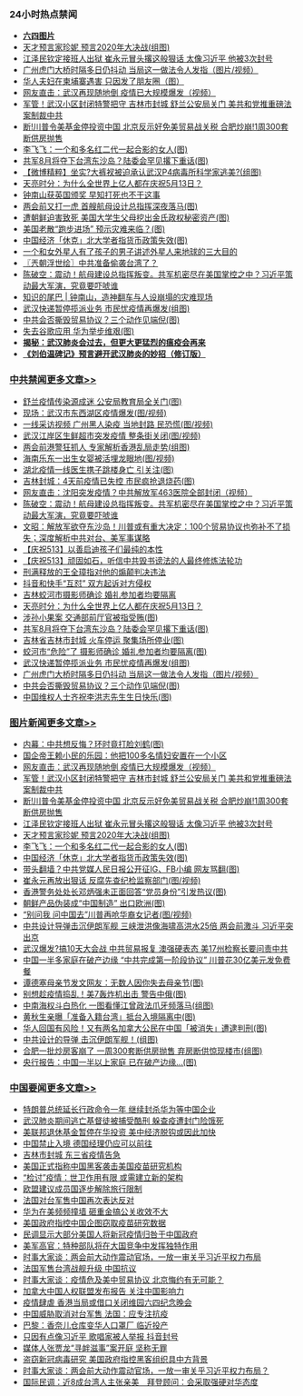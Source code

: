 <div class="catlist">
<h3>24小时热点禁闻</h3>
<ul>
<li><b><a href="64photo" target="_blank">六四图片</a></b></li>
<li><a href="https://github.com/fqnews/bnews/blob/master/topimagenews/20200513/1327828.md">天才预言家珍妮 预言2020年大决战(组图)</a></li>
<li><a href="https://github.com/fqnews/bnews/blob/master/topimagenews/20200513/1327898.md">江泽民钦定接班人出狱 崔永元冒头撂这般狠话 太像习近平 他被3次封号</a></li>
<li><a href="https://github.com/fqnews/bnews/blob/master/cbnews/20200513/1327871.md">广州虎门大桥时隔多日仍抖动 当局这一做法令人发指（图片/视频）</a></li>
<li><a href="https://github.com/fqnews/bnews/blob/master/cnnews/20200513/1327788.md">华人夫妇在柬埔寨遇害 只因发了朋友圈（图）</a></li>
<li><a href="https://github.com/fqnews/bnews/blob/master/topimagenews/20200514/1328137.md">网友直击：武汉再现随地倒 疫情已大规模爆发（视频）</a></li>
<li><a href="https://github.com/fqnews/bnews/blob/master/topimagenews/20200513/1327979.md">军管！武汉小区封闭特警把守 吉林市封城 舒兰公安局关门 美共和党推重磅法案制裁中共</a></li>
<li><a href="https://github.com/fqnews/bnews/blob/master/topimagenews/20200513/1327913.md">断!川普令美基金停投资中国 北京反示好免美贸易战关税 合肥炒崩!1周300套断供房抛售</a></li>
<li><a href="https://github.com/fqnews/bnews/blob/master/topimagenews/20200513/1327800.md">李飞飞：一个和多名红二代一起合影的女人(图)</a></li>
<li><a href="https://github.com/fqnews/bnews/blob/master/cbnews/20200513/1327892.md">共军8月将夺下台湾东沙岛？陆委会罕见撂下重话(图)</a></li>
<li><a href="https://github.com/fqnews/bnews/blob/master/comments/20200513/1327990.md">【微博精粹】坐实?大裤衩被迫承认武汉P4病毒所科学家逃美?(组图)</a></li>
<li><a href="https://github.com/fqnews/bnews/blob/master/cbnews/20200513/1327928.md">天亮时分：为什么全世界上亿人都在庆祝5月13日？ </a></li>
<li><a href="https://github.com/fqnews/bnews/blob/master/comments/20200513/1328041.md">钟南山获英国颁奖 早知打死也不干这事</a></li>
<li><a href="https://github.com/fqnews/bnews/blob/master/cbnews/20200513/1327790.md">两会前又打一虎 首艘航母设计总指挥深夜落马(图)</a></li>
<li><a href="https://github.com/fqnews/bnews/blob/master/cnnews/20200513/1327904.md">遭朝鲜迫害致死 美国大学生父母挖出金氏政权秘密资产(图)</a></li>
<li><a href="https://github.com/fqnews/bnews/blob/master/cnnews/20200514/1328079.md">美国老散“跑步进场” 预示灾难来临？(图)</a></li>
<li><a href="https://github.com/fqnews/bnews/blob/master/topimagenews/20200513/1327799.md">中国经济「休克」北大学者指货币政策失效(图)</a></li>
<li><a href="https://github.com/fqnews/bnews/blob/master/comments/20200514/1328098.md">一个和女外星人有了孩子的男子讲述外星人来地球的三大目的</a></li>
<li><a href="https://github.com/fqnews/bnews/blob/master/ssgc/20200514/1328133.md">〖兲朝浮世绘〗中共准备偷袭台湾了？</a></li>
<li><a href="https://github.com/fqnews/bnews/blob/master/cbnews/20200514/1328193.md">陈破空：震动！航母建设总指挥叛变。共军机密尽在美国掌控之中？习近平策动最大军演，究竟要吓唬谁 </a></li>
<li><a href="https://github.com/fqnews/bnews/blob/master/baitai/20200514/1328128.md">知识的尾巴 &#124; 钟南山，造神翻车与人设崩塌的灾难现场</a></li>
<li><a href="https://github.com/fqnews/bnews/blob/master/cbnews/20200513/1327872.md">武汉快递暂停揽派业务 市民忧疫情再爆发(组图)</a></li>
<li><a href="https://github.com/fqnews/bnews/blob/master/cbnews/20200513/1327844.md">中共会否撕毁贸易协议？三个动作见端倪(图)</a></li>
<li><a href="https://github.com/fqnews/bnews/blob/master/cnnews/20200513/1327810.md">失去谷歌应用 华为举步维艰(图)</a></li>
<li><b><a href="https://github.com/fqnews/bnews/blob/master/comments/20200211/1275071.md" target="_blank">揭秘：武汉肺炎会过去，但更大更猛烈的瘟疫会再来</a></b></li>
<li><b><a href="https://github.com/fqnews/bnews/blob/master/comments/20200207/1272816.md" target="_blank">《刘伯温碑记》预言避开武汉肺炎的妙招（修订版）</a></b></li>
</ul>
</div>

<div class="catlist">
<h3><a href="https://github.com/fqnews/bnews/blob/master/cbnews/" target="_blank">中共禁闻</a><span><a href="https://github.com/fqnews/bnews/blob/master/cbnews/" target="_blank" rel="nofollow">更多文章>></a></span></h3>
<ul>
<li><a href="https://github.com/fqnews/bnews/blob/master/cbnews/20200514/1328314.md" target="_blank">舒兰疫情传染源成迷 公安局教育局全关门(图)</a></li>
<li><a href="https://github.com/fqnews/bnews/blob/master/cbnews/20200514/1328313.md" target="_blank">现场：武汉市东西湖区疫情爆发(图/视频)</a></li>
<li><a href="https://github.com/fqnews/bnews/blob/master/cbnews/20200514/1328297.md" target="_blank">一线采访视频 广州黑人染疫 当地封路 民恐慌(图/视频)</a></li>
<li><a href="https://github.com/fqnews/bnews/blob/master/cbnews/20200514/1328283.md" target="_blank">武汉江岸区生鲜超市突发疫情 整条街关闭(图/视频)</a></li>
<li><a href="https://github.com/fqnews/bnews/blob/master/cbnews/20200514/1328255.md" target="_blank">两会前港警狂抓人 专家解析香港乱局走势(组图)</a></li>
<li><a href="https://github.com/fqnews/bnews/blob/master/cbnews/20200514/1328254.md" target="_blank">海南乐东一出生女婴被活埋龙眼地(图/视频)</a></li>
<li><a href="https://github.com/fqnews/bnews/blob/master/cbnews/20200514/1328234.md" target="_blank">湖北疫情一线医生携子跳楼身亡 引关注(图)</a></li>
<li><a href="https://github.com/fqnews/bnews/blob/master/cbnews/20200514/1328223.md" target="_blank">吉林封城：4天前疫情已失控 市民疯抢退烧药(图)</a></li>
<li><a href="https://github.com/fqnews/bnews/blob/master/cbnews/20200514/1328208.md" target="_blank">网友直击：沈阳突发疫情？中共解放军463医院全部封闭（视频）</a></li>
<li><a href="https://github.com/fqnews/bnews/blob/master/cbnews/20200514/1328193.md" target="_blank">陈破空：震动！航母建设总指挥叛变。共军机密尽在美国掌控之中？习近平策动最大军演，究竟要吓唬谁</a></li>
<li><a href="https://github.com/fqnews/bnews/blob/master/cbnews/20200514/1328164.md" target="_blank">文昭：解放军欲夺东沙岛！川普或有重大决定：100个贸易协议也弥补不了损失；深度解析中共对台、美军事谋略</a></li>
<li><a href="https://github.com/fqnews/bnews/blob/master/cbnews/20200513/1327970.md" target="_blank">【庆祝513】以善启迪孩子们最纯的本性</a></li>
<li><a href="https://github.com/fqnews/bnews/blob/master/cbnews/20200513/1327971.md" target="_blank">【庆祝513】顽固如石，听信中共毁书谤法的人最终修炼法轮功</a></li>
<li><a href="https://github.com/fqnews/bnews/blob/master/cbnews/20200513/1327977.md" target="_blank">刑满释放的王全璋指对他的煽颠判决违法</a></li>
<li><a href="https://github.com/fqnews/bnews/blob/master/cbnews/20200513/1327944.md" target="_blank">抖音和快手“互怼” 双方起诉对方侵权</a></li>
<li><a href="https://github.com/fqnews/bnews/blob/master/cbnews/20200513/1327943.md" target="_blank">吉林蛟河市摄影师确诊 婚礼参加者均要隔离</a></li>
<li><a href="https://github.com/fqnews/bnews/blob/master/cbnews/20200513/1327928.md" target="_blank">天亮时分：为什么全世界上亿人都在庆祝5月13日？</a></li>
<li><a href="https://github.com/fqnews/bnews/blob/master/cbnews/20200513/1327899.md" target="_blank">涉孙小果案 交通部前厅官被指受贿(图)</a></li>
<li><a href="https://github.com/fqnews/bnews/blob/master/cbnews/20200513/1327892.md" target="_blank">共军8月将夺下台湾东沙岛？陆委会罕见撂下重话(图)</a></li>
<li><a href="https://github.com/fqnews/bnews/blob/master/cbnews/20200513/1327885.md" target="_blank">吉林省吉林市封城 火车停运 聚集场所停业(图)</a></li>
<li><a href="https://github.com/fqnews/bnews/blob/master/cbnews/20200513/1327879.md" target="_blank">蛟河市“危险”了 摄影师确诊 婚礼参加者均要隔离(图)</a></li>
<li><a href="https://github.com/fqnews/bnews/blob/master/cbnews/20200513/1327872.md" target="_blank">武汉快递暂停揽派业务 市民忧疫情再爆发(组图)</a></li>
<li><a href="https://github.com/fqnews/bnews/blob/master/cbnews/20200513/1327871.md" target="_blank">广州虎门大桥时隔多日仍抖动 当局这一做法令人发指（图片/视频）</a></li>
<li><a href="https://github.com/fqnews/bnews/blob/master/cbnews/20200513/1327844.md" target="_blank">中共会否撕毁贸易协议？三个动作见端倪(图)</a></li>
<li><a href="https://github.com/fqnews/bnews/blob/master/cbnews/20200513/1327843.md" target="_blank">中国维权人士齐祝李洪志先生生日快乐(图)</a></li>

</ul>
</div>
<div class="catlist">
<h3><a href="https://github.com/fqnews/bnews/blob/master/topimagenews/" target="_blank">图片新闻</a><span><a href="https://github.com/fqnews/bnews/blob/master/topimagenews/" target="_blank" rel="nofollow">更多文章>></a></span></h3>
<ul>
<li><a href="https://github.com/fqnews/bnews/blob/master/topimagenews/20200514/1328296.md" target="_blank">内幕：中共想反悔？环时竟打脸刘鹤(图)</a></li>
<li><a href="https://github.com/fqnews/bnews/blob/master/topimagenews/20200514/1328293.md" target="_blank">国企帝王赖小民的乐园：他把100多名情妇安置在一个小区</a></li>
<li><a href="https://github.com/fqnews/bnews/blob/master/topimagenews/20200514/1328137.md" target="_blank">网友直击：武汉再现随地倒 疫情已大规模爆发（视频）</a></li>
<li><a href="https://github.com/fqnews/bnews/blob/master/topimagenews/20200513/1327979.md" target="_blank">军管！武汉小区封闭特警把守 吉林市封城 舒兰公安局关门 美共和党推重磅法案制裁中共</a></li>
<li><a href="https://github.com/fqnews/bnews/blob/master/topimagenews/20200513/1327913.md" target="_blank">断!川普令美基金停投资中国 北京反示好免美贸易战关税 合肥炒崩!1周300套断供房抛售</a></li>
<li><a href="https://github.com/fqnews/bnews/blob/master/topimagenews/20200513/1327898.md" target="_blank">江泽民钦定接班人出狱 崔永元冒头撂这般狠话 太像习近平 他被3次封号</a></li>
<li><a href="https://github.com/fqnews/bnews/blob/master/topimagenews/20200513/1327828.md" target="_blank">天才预言家珍妮 预言2020年大决战(组图)</a></li>
<li><a href="https://github.com/fqnews/bnews/blob/master/topimagenews/20200513/1327800.md" target="_blank">李飞飞：一个和多名红二代一起合影的女人(图)</a></li>
<li><a href="https://github.com/fqnews/bnews/blob/master/topimagenews/20200513/1327799.md" target="_blank">中国经济「休克」北大学者指货币政策失效(图)</a></li>
<li><a href="https://github.com/fqnews/bnews/blob/master/topimagenews/20200513/1327706.md" target="_blank">带头翻墙？中共党媒人民日报公开征IG、FB小编 网友骂翻(图)</a></li>
<li><a href="https://github.com/fqnews/bnews/blob/master/topimagenews/20200513/1327705.md" target="_blank">崔永元再放出狠话 反腐先查纪检监察部门(图/视频)</a></li>
<li><a href="https://github.com/fqnews/bnews/blob/master/topimagenews/20200513/1327669.md" target="_blank">香港警务处处长邓炳强未正面回答“党员身份”引发热议(图)</a></li>
<li><a href="https://github.com/fqnews/bnews/blob/master/topimagenews/20200513/1327653.md" target="_blank">朝鲜产品伪装成“中国制造” 出口欧洲(图)</a></li>
<li><a href="https://github.com/fqnews/bnews/blob/master/topimagenews/20200513/1327497.md" target="_blank">“别问我 问中国去”川普再呛华裔女记者(图/视频)</a></li>
<li><a href="https://github.com/fqnews/bnews/blob/master/topimagenews/20200512/1327364.md" target="_blank">中共设计导弹击沉伊朗军舰 三峡泄洪像海啸高洪水25倍 两会前激斗 习近平突出京</a></li>
<li><a href="https://github.com/fqnews/bnews/blob/master/topimagenews/20200512/1327298.md" target="_blank">武汉爆发?搞10天大会战 中共贸易报复 澳强硬表态 美17州检察长要问责中共</a></li>
<li><a href="https://github.com/fqnews/bnews/blob/master/topimagenews/20200512/1327258.md" target="_blank">中国一半多家庭在破产边缘 “中共完成第一阶段协议” 川普花30亿美元发免费餐</a></li>
<li><a href="https://github.com/fqnews/bnews/blob/master/topimagenews/20200512/1327257.md" target="_blank">谭德塞母亲节发文网友：无数人因你失去母亲节(图)</a></li>
<li><a href="https://github.com/fqnews/bnews/blob/master/topimagenews/20200512/1327256.md" target="_blank">别想趁疫情捣乱！美7轰炸机出击 警告中俄(图)</a></li>
<li><a href="https://github.com/fqnews/bnews/blob/master/topimagenews/20200512/1327255.md" target="_blank">中南海权斗白热化 一图看懂江曾政法爪牙频落马(组图)</a></li>
<li><a href="https://github.com/fqnews/bnews/blob/master/topimagenews/20200512/1327162.md" target="_blank">黄秋生亲曝「准备入籍台湾」抵台入境隔离中(图)</a></li>
<li><a href="https://github.com/fqnews/bnews/blob/master/topimagenews/20200512/1327154.md" target="_blank">华人回国有风险！又有两名加拿大公民在中国「被消失」遭逮判刑(图)</a></li>
<li><a href="https://github.com/fqnews/bnews/blob/master/topimagenews/20200512/1327113.md" target="_blank">中共设计的导弹 击沉伊朗军舰！(组图)</a></li>
<li><a href="https://github.com/fqnews/bnews/blob/master/topimagenews/20200512/1327044.md" target="_blank">合肥一批炒房客崩了 一周300套断供房抛售 弃房断供惊现楼市(组图)</a></li>
<li><a href="https://github.com/fqnews/bnews/blob/master/topimagenews/20200512/1326860.md" target="_blank">央行报告：中国一半以上家庭 已在破产边缘…(图)</a></li>

</ul>
</div>
<div class="catlist">
<h3><a href="https://github.com/fqnews/bnews/blob/master/headline/" target="_blank">中国要闻</a><span><a href="https://github.com/fqnews/bnews/blob/master/headline/" target="_blank" rel="nofollow">更多文章>></a></span></h3>
<ul>
<li><a href="https://github.com/fqnews/bnews/blob/master/headline/20200514/1328289.md" target="_blank">特朗普总统延长行政命令一年 继续封杀华为等中国企业</a></li>
<li><a href="https://github.com/fqnews/bnews/blob/master/headline/20200514/1328270.md" target="_blank">武汉肺炎期间逃亡基督徒被捕受酷刑 躲查疫遭封门险饿死</a></li>
<li><a href="https://github.com/fqnews/bnews/blob/master/headline/20200514/1328232.md" target="_blank">美联邦退休基金暂停在华投资 美中经济脱钩或因此加快</a></li>
<li><a href="https://github.com/fqnews/bnews/blob/master/headline/20200514/1328189.md" target="_blank">中国禁止入境 德国经理仍应可以前往</a></li>
<li><a href="https://github.com/fqnews/bnews/blob/master/headline/20200514/1328172.md" target="_blank">吉林市封城  东三省疫情告急</a></li>
<li><a href="https://github.com/fqnews/bnews/blob/master/headline/20200514/1328165.md" target="_blank">美国正式指称中国黑客袭击美国疫苗研究机构</a></li>
<li><a href="https://github.com/fqnews/bnews/blob/master/headline/20200514/1328163.md" target="_blank">“检讨”疫情：世卫作用有限 或需建立新的架构</a></li>
<li><a href="https://github.com/fqnews/bnews/blob/master/headline/20200514/1328158.md" target="_blank">欧盟建议成员国逐步解除旅行限制</a></li>
<li><a href="https://github.com/fqnews/bnews/blob/master/headline/20200514/1328149.md" target="_blank">法国对台军售中国再次表达反对</a></li>
<li><a href="https://github.com/fqnews/bnews/blob/master/headline/20200514/1328145.md" target="_blank">华为在美频频撞墙  砸重金搞公关收效不大</a></li>
<li><a href="https://github.com/fqnews/bnews/blob/master/headline/20200514/1328135.md" target="_blank">美国政府指控中国企图窃取疫苗研究数据</a></li>
<li><a href="https://github.com/fqnews/bnews/blob/master/headline/20200514/1328131.md" target="_blank">民调显示大部分美国人将新冠疫情归咎于中国政府</a></li>
<li><a href="https://github.com/fqnews/bnews/blob/master/headline/20200514/1328127.md" target="_blank">美军高官：特种部队将在大国竞争中发挥独特作用</a></li>
<li><a href="https://github.com/fqnews/bnews/blob/master/headline/20200514/1328126.md" target="_blank">时事大家谈：两会前大动作震动官场，一放一审关乎习近平权力布局</a></li>
<li><a href="https://github.com/fqnews/bnews/blob/master/headline/20200514/1328117.md" target="_blank">法国军售台湾战舰升级 中国抗议</a></li>
<li><a href="https://github.com/fqnews/bnews/blob/master/headline/20200514/1328115.md" target="_blank">时事大家谈：疫情危及美中贸易协议 北京悔约有无可能？</a></li>
<li><a href="https://github.com/fqnews/bnews/blob/master/headline/20200514/1328094.md" target="_blank">加拿大中国人权联盟发布报告  关注中国影响力</a></li>
<li><a href="https://github.com/fqnews/bnews/blob/master/headline/20200514/1328093.md" target="_blank">疫情肆虐    香港当局或借口关闭维园六四纪念晚会</a></li>
<li><a href="https://github.com/fqnews/bnews/blob/master/headline/20200514/1328092.md" target="_blank">中国威胁取消对台军售    法国：应专注抗疫</a></li>
<li><a href="https://github.com/fqnews/bnews/blob/master/headline/20200514/1328089.md" target="_blank">巴黎：香奈儿仓库变华人口罩厂 临近投产</a></li>
<li><a href="https://github.com/fqnews/bnews/blob/master/headline/20200514/1328088.md" target="_blank">只因有点像习近平  歌唱家被人举报 抖音封号</a></li>
<li><a href="https://github.com/fqnews/bnews/blob/master/headline/20200514/1328081.md" target="_blank">媒体人张贾龙“寻衅滋事”案开庭    坚称无罪</a></li>
<li><a href="https://github.com/fqnews/bnews/blob/master/headline/20200514/1328080.md" target="_blank">盗窃新冠病毒研究    美国政府指控黑客组织具中方背景</a></li>
<li><a href="https://github.com/fqnews/bnews/blob/master/headline/20200514/1328076.md" target="_blank">时事大家谈：两会前大动作震动官场，一放一审关乎习近平权力布局？</a></li>
<li><a href="https://github.com/fqnews/bnews/blob/master/headline/20200514/1328075.md" target="_blank">国际民调：近8成台湾人主张亲美　拜登顾问：会采取强硬对华态度</a></li>

</ul>
</div>